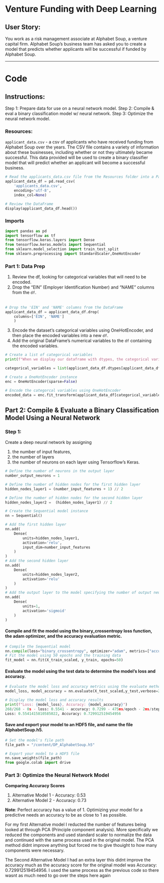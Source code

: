 # Venture Funding with Deep Learning
## User Story:
You work as a risk management associate at Alphabet Soup, a venture capital firm. Alphabet Soup’s business team has asked you to create a model that predicts whether applicants will be successful if funded by Alphabet Soup.

---

# Code

## Instructions:
Step 1: Prepare data for use on a neural network model.
Step 2: Compile & eval a binary classification model w/ neural network.
Step 3: Optimize the neural network model.


### Resources:

`applicant_data.csv` - a csv of applicants who have received funding from Alphabet Soup over the years. The CSV file contains a variety of information about these businesses, including whether or not they ultimately became successful. This data provided will be used to create a binary classifier model that will predict whether an applicant will become a successful business.

```python
# Read the applicants_data.csv file from the Resources folder into a Pandas DataFrame
applicant_data_df = pd.read_csv(
    'applicants_data.csv',
    encoding='utf-8', 
    index_col=None)

# Review the DataFrame
display(applicant_data_df.head())
```


### Imports
```python
import pandas as pd
import tensorflow as tf
from tensorflow.keras.layers import Dense
from tensorflow.keras.models import Sequential
from sklearn.model_selection import train_test_split
from sklearn.preprocessing import StandardScaler,OneHotEncoder
```

### Part 1: Data Prep
1. Review the df, looking for categorical variables that will need to be encoded.
2. Drop the “EIN” (Employer Identification Number) and “NAME” columns from the `df`.


#### 
```python

# Drop the 'EIN' and 'NAME' columns from the DataFrame
applicant_data_df = applicant_data_df.drop(
    columns=['EIN', 'NAME']
    )
```

3. Encode the dataset’s categorical variables using OneHotEncoder, and then place the encoded variables into a new `df`.
4. Add the original DataFrame’s numerical variables to the `df` containing the encoded variables.

```python
# Create a list of categorical variables 
print(f"When we display our dataframe with dtypes, the categorical variables are objects")

categorical_variables = list(applicant_data_df.dtypes[applicant_data_df.dtypes=='object'].index)

# Create a OneHotEncoder instance
enc = OneHotEncoder(sparse=False)

# Encode the categorcal variables using OneHotEncoder
encoded_data = enc.fit_transform(applicant_data_df[categorical_variables])

```
## Part 2: Compile & Evaluate a Binary Classification Model Using a Neural Network
### Step 1:

Create a deep neural network by assigning
1. the number of input features,
2. the number of layers
3. the number of neurons on each layer using Tensorflow’s Keras.

```python
# Define the number of neurons in the output layer
number_output_neurons = 1

# Define the number of hidden nodes for the first hidden layer
hidden_nodes_layer1 = (number_input_features + 1) // 2

# Define the number of hidden nodes for the second hidden layer
hidden_nodes_layer2 =  (hidden_nodes_layer1) // 2

# Create the Sequential model instance
nn = Sequential()

# Add the first hidden layer
nn.add(
    Dense(
        units=hidden_nodes_layer1,
        activation='relu',
        input_dim=number_input_features
    )
)
# Add the second hidden layer
nn.add(
    Dense(
        units=hidden_nodes_layer2,
        activation='relu'
    )
)
# Add the output layer to the model specifying the number of output neurons and activation function
nn.add(
    Dense(
        units=1,
        activation='sigmoid'
    )
)

```


#### Compile and fit the model using the binary_crossentropy loss function, the adam optimizer, and the accuracy evaluation metric.
```python
# Compile the Sequential model
nn.compile(loss="binary_crossentropy", optimizer="adam", metrics=["accuracy"])
# Fit the model using 50 epochs and the training data
fit_model = nn.fit(X_train_scaled, y_train, epochs=50)
```
#### Evaluate the model using the test data to determine the model’s loss and accuracy.
```python
# Evaluate the model loss and accuracy metrics using the evaluate method and the test data
model_loss, model_accuracy = nn.evaluate(X_test_scaled,y_test,verbose=2)

# Display the model loss and accuracy results
print(f"Loss: {model_loss}, Accuracy: {model_accuracy}")
268/268 - 0s - loss: 0.5541 - accuracy: 0.7299 - 475ms/epoch - 2ms/step
Loss: 0.5541415810585022, Accuracy: 0.729912519454956
```
#### Save and export your model to an HDF5 file, and name the file AlphabetSoup.h5.
```python
# Set the model's file path
file_path = "/content/DP_AlphabetSoup.h5"

# Export your model to a HDF5 file
nn.save_weights(file_path)
from google.colab import drive
```

### Part 3: Optimize the Neural Network Model
<b>Comparing Accuracy Scores</b>
1. Alternative Model 1 - Accuracy: 0.53
2. Alternative Model 2 - Accuracy: 0.73

**Note**: Perfect accuracy has a value of 1. Optimizing your model for a predictive needs an accuracy to be as close to 1 as possible. 

For my first Alternative model I reducted the number of features being looked at through PCA (Principle component analysis). More specifically we reduced the components and used standard scaler to normalize the data and continued with the same process used in the original model. The PCA method didnt improve anything but forced me to give thouight to how many components were necessary. 

The Second Alternative Model I had an extra layer this didnt improve the accuracy much as the accuracy score for the original model was Accuracy: 0.729912519454956. I used the same process as the previous code  so there wasnt as much need to  go over the steps here again
